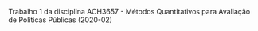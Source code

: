 Trabalho 1 da disciplina ACH3657 - Métodos Quantitativos para Avaliação de Políticas Públicas (2020-02)
